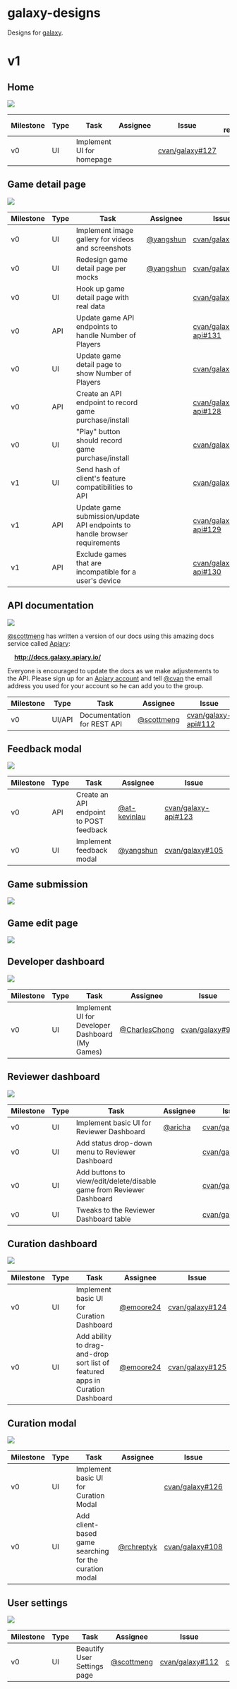 # galaxy-designs

Designs for [galaxy](https://github.com/cvan/galaxy).

# v1

## Home

[![](https://raw.github.com/cvan/galaxy-designs/master/v1/1.%20galaxy%20home@2x.png)](https://raw.github.com/cvan/galaxy-designs/master/v1/1.%20galaxy%20home@2x.png)

Milestone | Type | Task | Assignee | Issue | Pull request | Status
--------- | ---- | ---- | -------- | ----- | ------------ | ------
v0 | UI | Implement UI for homepage | | [cvan/galaxy#127](https://github.com/cvan/galaxy/issues/127) | |

## Game detail page

[![](https://raw.github.com/cvan/galaxy-designs/master/v1/2.%20galaxy%20detail@2x.png)](https://raw.github.com/cvan/galaxy-designs/master/v1/2.%20galaxy%20detail@2x.png)

Milestone | Type | Task | Assignee | Issue | Pull request | Status
--------- | ---- | ---- | -------- | ----- | ------------ | ------
v0 | UI | Implement image gallery for videos and screenshots | [@yangshun](https://github.com/yangshun) | [cvan/galaxy#40](https://github.com/cvan/galaxy/issues/40) | | previous design started
v0 | UI | Redesign game detail page per mocks | [@yangshun](https://github.com/yangshun) | [cvan/galaxy#86](https://github.com/cvan/galaxy/issues/86) | [cvan/galaxy#94](https://github.com/cvan/galaxy/pull/94) | in review
v0 | UI | Hook up game detail page with real data | | [cvan/galaxy#119](https://github.com/cvan/galaxy/issues/119) | |
v0 | API | Update game API endpoints to handle Number of Players | | [cvan/galaxy-api#131](https://github.com/cvan/galaxy-api/issues/131) | |
v0 | UI | Update game detail page to show Number of Players | | [cvan/galaxy#120](https://github.com/cvan/galaxy/issues/120) | |
v0 | API | Create an API endpoint to record game purchase/install | | [cvan/galaxy-api#128](https://github.com/cvan/galaxy-api/issues/128) | |
v0 | UI | "Play" button should record game purchase/install | | [cvan/galaxy#117](https://github.com/cvan/galaxy/issues/117) | |
v1 | UI | Send hash of client's feature compatibilities to API | | [cvan/galaxy#118](https://github.com/cvan/galaxy/issues/118) | |
v1 | API | Update game submission/update API endpoints to handle browser requirements | | [cvan/galaxy-api#129](https://github.com/cvan/galaxy-api/issues/129) | |
v1 | API | Exclude games that are incompatible for a user's device | | [cvan/galaxy-api#130](https://github.com/cvan/galaxy-api/issues/130) | |

## API documentation

[![](https://raw.github.com/cvan/galaxy-designs/master/v1/3.%20galaxy%20api@2x.png)](https://raw.github.com/cvan/galaxy-designs/master/v1/3.%20galaxy%20api@2x.png)

[@scottmeng](http://github.com/scottmeng) has written a version of our docs using this amazing docs service called [Apiary](http://apiary.io):

&nbsp;&nbsp;&nbsp;&nbsp;__http://docs.galaxy.apiary.io/__

Everyone is encouraged to update the docs as we make adjustements to the API. Please sign up for an [Apiary account](http://apiary.io/) and tell [@cvan](http://github.com/cvan) the email address you used for your account so he can add you to the group.

Milestone | Type | Task | Assignee | Issue | Pull request | Status
--------- | ---- | ---- | -------- | ----- | ------------ | ------
v0 | UI/API | Documentation for REST API | [@scottmeng](http://github.com/scottmeng) | [cvan/galaxy-api#112](https://github.com/cvan/galaxy-api/issues/112) | [docs.galaxy.apiary.io](http://docs.galaxy.apiary.io/) | done

## Feedback modal

[![](https://raw.github.com/cvan/galaxy-designs/master/v1/4.%20galaxy%20feedback@2x.png)](https://raw.github.com/cvan/galaxy-designs/master/v1/4.%20galaxy%20feedback@2x.png)

Milestone | Type | Task | Assignee | Issue | Pull request | Status
--------- | ---- | ---- | -------- | ----- | ------------ | ------
v0 | API | Create an API endpoint to POST feedback | [@at-kevinlau](https://github.com/at-kevinlau) | [cvan/galaxy-api#123](https://github.com/cvan/galaxy-api/issues/123) | [cvan/galaxy-api#125](https://github.com/cvan/galaxy-api/pull/125) | in review
v0 | UI | Implement feedback modal | [@yangshun](https://github.com/yangshun) | [cvan/galaxy#105](https://github.com/cvan/galaxy/issues/105) | [cvan/galaxy#111](https://github.com/cvan/galaxy/pull/111) | in review

## Game submission

[![](https://raw.github.com/cvan/galaxy-designs/master/v1/5.%20galaxy%20game%20submission@2x.png)](https://raw.github.com/cvan/galaxy-designs/master/v1/5.%20galaxy%20game%20submission@2x.png)

## Game edit page

[![](https://raw.github.com/cvan/galaxy-designs/master/v1/6.%20galaxy%20game%20edit@2x.png)](https://raw.github.com/cvan/galaxy-designs/master/v1/6.%20galaxy%20game%20edit@2x.png)

## Developer dashboard

[![](https://raw.github.com/cvan/galaxy-designs/master/v1/7.%20galaxy%20developer%20dashboard@2x.png)](https://raw.github.com/cvan/galaxy-designs/master/v1/7.%20galaxy%20developer%20dashboard@2x.png)

Milestone | Type | Task | Assignee | Issue | Pull request | Status
--------- | ---- | ---- | -------- | ----- | ------------ | ------
v0 | UI | Implement UI for Developer Dashboard (My Games) | [@CharlesChong](https://github.com/CharlesChong) | [cvan/galaxy#99](https://github.com/cvan/galaxy/issues/99) | [cvan/galaxy#109](https://github.com/cvan/galaxy/pull/109) | in review

## Reviewer dashboard

[![](https://raw.github.com/cvan/galaxy-designs/master/v1/8.%20galaxy%20reviewer%20dashboard@2x.png)](https://raw.github.com/cvan/galaxy-designs/master/v1/8.%20galaxy%20reviewer%20dashboard@2x.png)

Milestone | Type | Task | Assignee | Issue | Pull request | Status
--------- | ---- | ---- | -------- | ----- | ------------ | ------
v0 | UI | Implement basic UI for Reviewer Dashboard | [@aricha](https://github.com/aricha) | [cvan/galaxy#15](https://github.com/cvan/galaxy/issues/15) | [cvan/galaxy#83](https://github.com/cvan/galaxy/pull/83) | merged
v0 | UI | Add status drop-down menu to Reviewer Dashboard | | [cvan/galaxy#121](https://github.com/cvan/galaxy/issues/121) | |
v0 | UI | Add buttons to view/edit/delete/disable game from Reviewer Dashboard | | [cvan/galaxy#122](https://github.com/cvan/galaxy/issues/122) | |
v0 | UI | Tweaks to the Reviewer Dashboard table | | [cvan/galaxy#123](https://github.com/cvan/galaxy/issues/123) | |

## Curation dashboard

[![](https://raw.github.com/cvan/galaxy-designs/master/v1/9.%20galaxy%20curation%20dashboard@2x.png)](https://raw.github.com/cvan/galaxy-designs/master/v1/9.%20galaxy%20curation%20dashboard@2x.png)

Milestone | Type | Task | Assignee | Issue | Pull request | Status
--------- | ---- | ---- | -------- | ----- | ------------ | ------
v0 | UI | Implement basic UI for Curation Dashboard | [@emoore24](https://github.com/emoore24) | [cvan/galaxy#124](https://github.com/cvan/galaxy/issues/124) | [cvan/galaxy#113](https://github.com/cvan/galaxy/pull/113) | in review
v0 | UI | Add ability to drag-and-drop sort list of featured apps in Curation Dashboard | [@emoore24](https://github.com/emoore24) | [cvan/galaxy#125](https://github.com/cvan/galaxy/issues/125) | |

## Curation modal

[![](https://raw.github.com/cvan/galaxy-designs/master/v1/10.%20galaxy%20curation%20submission@2x.png)](https://raw.github.com/cvan/galaxy-designs/master/v1/10.%20galaxy%20curation%20submission@2x.png)

Milestone | Type | Task | Assignee | Issue | Pull request | Status
--------- | ---- | ---- | -------- | ----- | ------------ | ------
v0 | UI | Implement basic UI for Curation Modal | | [cvan/galaxy#126](https://github.com/cvan/galaxy/issues/126) | |
v0 | UI | Add client-based game searching for the curation modal | [@rchreptyk](https://github.com/rchreptyk) | [cvan/galaxy#108](https://github.com/cvan/galaxy/issues/108) | [cvan/galaxy#110](https://github.com/cvan/galaxy/issues/110) | in review, WIP

## User settings

[![](https://raw.github.com/cvan/galaxy-designs/master/v1/11.%20galaxy%20user%20settings@2x.png)](https://raw.github.com/cvan/galaxy-designs/master/v1/11.%20galaxy%20user%20settings@2x.png)

Milestone | Type | Task | Assignee | Issue | Pull request | Status
--------- | ---- | ---- | -------- | ----- | ------------ | ------
v0 | UI | Beautify User Settings page | [@scottmeng](http://github.com/scottmeng) | [cvan/galaxy#112](https://github.com/cvan/galaxy/issues/112) | [cvan/galaxy#114](https://github.com/cvan/galaxy/issues/114) | in review
